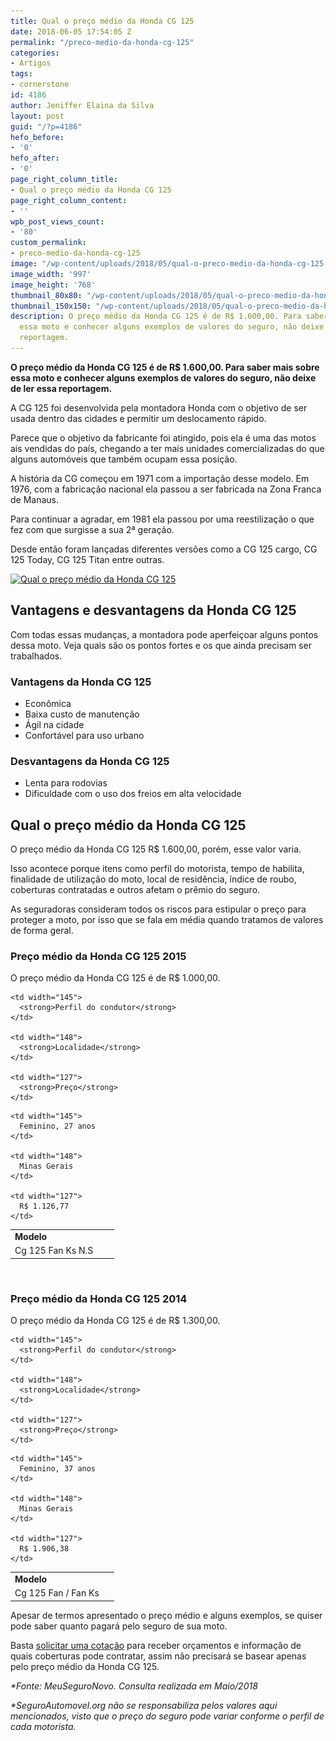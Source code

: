 ```yaml
---
title: Qual o preço médio da Honda CG 125
date: 2018-06-05 17:54:05 Z
permalink: "/preco-medio-da-honda-cg-125"
categories:
- Artigos
tags:
- cornerstone
id: 4186
author: Jeniffer Elaina da Silva
layout: post
guid: "/?p=4186"
hefo_before:
- '0'
hefo_after:
- '0'
page_right_column_title:
- Qual o preço médio da Honda CG 125
page_right_column_content:
- ''
wpb_post_views_count:
- '80'
custom_permalink:
- preco-medio-da-honda-cg-125
image: "/wp-content/uploads/2018/05/qual-o-preco-medio-da-honda-cg-125.jpg"
image_width: '997'
image_height: '768'
thumbnail_80x80: "/wp-content/uploads/2018/05/qual-o-preco-medio-da-honda-cg-125-80x80.jpg"
thumbnail_150x150: "/wp-content/uploads/2018/05/qual-o-preco-medio-da-honda-cg-125-150x150.jpg"
description: O preço médio da Honda CG 125 é de R$ 1.600,00. Para saber mais sobre
  essa moto e conhecer alguns exemplos de valores do seguro, não deixe de ler essa
  reportagem.
---
```


**O preço médio da Honda CG 125 é de R$ 1.600,00. Para saber mais sobre essa moto e conhecer alguns exemplos de valores do seguro, não deixe de ler essa reportagem.** 

A CG 125 foi desenvolvida pela montadora Honda com o objetivo de ser usada dentro das cidades e permitir um deslocamento rápido.

Parece que o objetivo da fabricante foi atingido, pois ela é uma das motos ais vendidas do país, chegando a ter mais unidades comercializadas do que alguns automóveis que também ocupam essa posição.

A história da CG começou em 1971 com a importação desse modelo. Em 1976, com a fabricação nacional ela passou a ser fabricada na Zona Franca de Manaus.

Para continuar a agradar, em 1981 ela passou por uma reestilização o que fez com que surgisse a sua 2ª geração.

Desde então foram lançadas diferentes versões como a CG 125 cargo, CG 125 Today, CG 125 Titan entre outras.

[<img class="aligncenter wp-image-4187 size-large" title="Qual o preço médio da Honda CG 125" src="/wp-content/uploads/2018/05/qual-o-preco-medio-da-honda-cg-125-700x539.jpg" alt="Qual o preço médio da Honda CG 125" width="700" height="539" srcset="/wp-content/uploads/2018/05/qual-o-preco-medio-da-honda-cg-125-700x539.jpg 700w, /wp-content/uploads/2018/05/qual-o-preco-medio-da-honda-cg-125-250x193.jpg 250w, /wp-content/uploads/2018/05/qual-o-preco-medio-da-honda-cg-125-768x592.jpg 768w, /wp-content/uploads/2018/05/qual-o-preco-medio-da-honda-cg-125-120x92.jpg 120w, /wp-content/uploads/2018/05/qual-o-preco-medio-da-honda-cg-125.jpg 997w" sizes="(max-width: 700px) 100vw, 700px" />](/wp-content/uploads/2018/05/qual-o-preco-medio-da-honda-cg-125.jpg)

## Vantagens e desvantagens da Honda CG 125

Com todas essas mudanças, a montadora pode aperfeiçoar alguns pontos dessa moto. Veja quais são os pontos fortes e os que ainda precisam ser trabalhados.

### **Vantagens da Honda CG 125**

  * Econômica
  * Baixa custo de manutenção
  * Ágil na cidade
  * Confortável para uso urbano

### **Desvantagens da Honda CG 125**

  * Lenta para rodovias
  * Dificuldade com o uso dos freios em alta velocidade

## Qual o preço médio da Honda CG 125

O preço médio da Honda CG 125 R$ 1.600,00, porém, esse valor varia.

Isso acontece porque itens como perfil do motorista, tempo de habilita, finalidade de utilização do moto, local de residência, índice de roubo, coberturas contratadas e outros afetam o prêmio do seguro.

As seguradoras consideram todos os riscos para estipular o preço para proteger a moto, por isso que se fala em média quando tratamos de valores de forma geral.

### Preço médio da Honda CG 125 2015

O preço médio da Honda CG 125 é de R$ 1.000,00.

<table width="auto">
  <tr>
    <td width="152">
      <strong>Modelo</strong>
    </td>
    
    <td width="145">
      <strong>Perfil do condutor</strong>
    </td>
    
    <td width="148">
      <strong>Localidade</strong>
    </td>
    
    <td width="127">
      <strong>Preço</strong>
    </td>
  </tr>
  
  <tr>
    <td width="152">
      Cg 125 Fan Ks N.S
    </td>
    
    <td width="145">
      Feminino, 27 anos
    </td>
    
    <td width="148">
      Minas Gerais
    </td>
    
    <td width="127">
      R$ 1.126,77
    </td>
  </tr>
</table>

&nbsp;

### Preço médio da Honda CG 125 2014

O preço médio da Honda CG 125 é de R$ 1.300,00.

<table width="auto">
  <tr>
    <td width="152">
      <strong>Modelo</strong>
    </td>
    
    <td width="145">
      <strong>Perfil do condutor</strong>
    </td>
    
    <td width="148">
      <strong>Localidade</strong>
    </td>
    
    <td width="127">
      <strong>Preço</strong>
    </td>
  </tr>
  
  <tr>
    <td width="152">
      Cg 125 Fan / Fan Ks
    </td>
    
    <td width="145">
      Feminino, 37 anos
    </td>
    
    <td width="148">
      Minas Gerais
    </td>
    
    <td width="127">
      R$ 1.906,38
    </td>
  </tr>
</table>

Apesar de termos apresentado o preço médio e alguns exemplos, se quiser pode saber quanto pagará pelo seguro de sua moto.

Basta <a href="/cotacao-de-seguro" target="_blank" rel="noopener">solicitar uma cotação</a> para receber orçamentos e informação de quais coberturas pode contratar, assim não precisará se basear apenas pelo preço médio da Honda CG 125.

_*Fonte: MeuSeguroNovo. Consulta realizada em Maio/2018_

_*SeguroAutomovel.org não se responsabiliza pelos valores aqui mencionados, visto que o preço do seguro pode variar conforme o perfil de cada motorista._